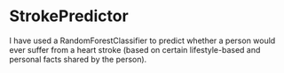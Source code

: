# StrokePredictor
I have used a RandomForestClassifier to predict whether a person would ever suffer from a heart stroke (based on certain lifestyle-based and personal facts shared by the person).
